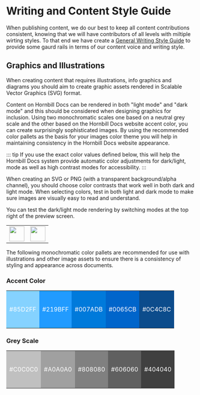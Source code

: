 # Writing and Content Style Guide
When publishing content, we do our best to keep all content contributions consistent, knowing that we will have contributors of all levels with miltiple wirting styles.  To that end we have create a [General Writing Style Guide](https://docs.hornbill.com/style-guide/) to provide some gaurd rails in terms of our content voice and writing style. 

## Graphics and Illustrations
When creating content that requires illustrations, info graphics and diagrams you should aim to create graphic assets rendered in Scalable Vector Graphics (SVG) format.  

Content on Hornbill Docs can be rendered in both "light mode" and "dark mode" and this should be considered when designing graphics for inclusion.  Using two monochromatic scales one based on a neutral grey scale and the other based on the Hornbill Docs website accent color, you can create surprisingly sophisticated images.  By using the recommended color pallets as the basis for your images color theme you will help in maintaining consistency in the Hornbill Docs website appearance. 

::: tip
If you use the exact color values defined below, this will help the Hornbill Docs system provide  automatic color adjustments for dark/light, mode as well as high contrast modes for accessibility. 
:::

When creating an SVG or PNG (with a transparent background/alpha channel), you should choose color contrasts that work well in both dark and light mode. When selecting colors, test in both light and dark mode to make sure images are visually easy to read and understand. 

You can test the dark/light mode rendering by switching modes at the top right of the preview screen.

<table style="width: 100%;">
    <tr>
        <td style=""><img src="/_books/hdoc-guide/images/light-mode-switch.png" height="40px"></img></td>
        <td style=""><img src="/_books/hdoc-guide/images/dark-mode-switch.png" height="40px"></img></td>
    </tr>
</table>


The following monochromatic color pallets are recommended for use with illustrations and other image assets to ensure there is a consistency of styling and appearance across documents. 

### Accent Color

<table style="width: 100%;">
    <tr style="height: 100px">
        <td style="background-color: #85D2FF; color: #ffffff">#85D2FF</td>
        <td style="background-color: #219BFF; color: #ffffff">#219BFF</td>
        <td style="background-color: #007ADB; color: #ffffff">#007ADB</td>
        <td style="background-color: #0065CB; color: #ffffff">#0065CB</td>
        <td style="background-color: #0C4C8C; color: #ffffff">#0C4C8C</td>
    </tr>
</table>


### Grey Scale 

<table style="width: 100%;">
    <tr style="height: 100px">
        <td style="background-color: #c0c0c0; color: #ffffff">#C0C0C0</td>
        <td style="background-color: #a0a0a0; color: #ffffff">#A0A0A0</td>
        <td style="background-color: #808080; color: #ffffff">#808080</td>
        <td style="background-color: #606060; color: #ffffff">#606060</td>
        <td style="background-color: #404040; color: #ffffff">#404040</td>
    </tr>
</table>
